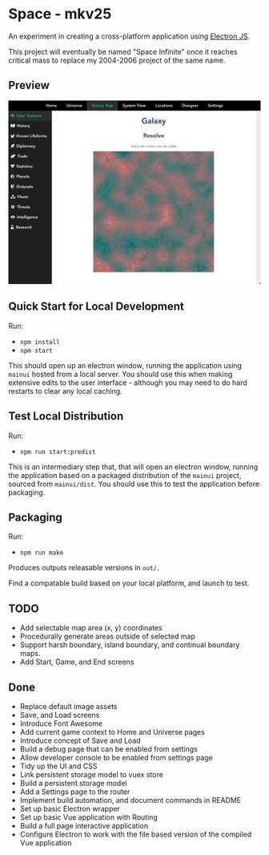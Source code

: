 # Space - mkv25

An experiment in creating a cross-platform application using [Electron JS](https://www.electronjs.org/docs/latest/tutorial/quick-start).

This project will eventually be named "Space Infinite" once it reaches critical mass to replace my 2004-2006 project of the same name.

## Preview

![Galaxy Map](./docs/images/galaxy.png)

## Quick Start for Local Development

Run:
- `npm install`
- `npm start`

This should open up an electron window, running the application using `mainui` hosted from a local server. You should use this when making extensive edits to the user interface - although you may need to do hard restarts to clear any local caching.

## Test Local Distribution

Run:
- `npm run start:predist`

This is an intermediary step that, that will open an electron window, running the application based on a packaged distribution of the `mainui` project, sourced from `mainui/dist`. You should use this to test the application before packaging.

## Packaging

Run: 
- `npm run make`

Produces outputs releasable versions in `out/`.

Find a compatable build based on your local platform, and launch to test.

## TODO

- Add selectable map area (x, y) coordinates
- Procedurally generate areas outside of selected map
- Support harsh boundary, island boundary, and continual boundary maps.
- Add Start, Game, and End screens

## Done

- Replace default image assets
- Save, and Load screens
- Introduce Font Awesome
- Add current game context to Home and Universe pages
- Introduce concept of Save and Load
- Build a debug page that can be enabled from settings
- Allow developer console to be enabled from settings page
- Tidy up the UI and CSS
- Link persistent storage model to vuex store
- Build a persistent storage model
- Add a Settings page to the router
- Implement build automation, and document commands in README
- Set up basic Electron wrapper
- Set up basic Vue application with Routing
- Build a full page interactive application
- Configure Electron to work with the file based version of the compiled Vue application
